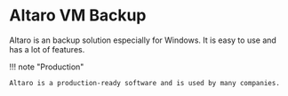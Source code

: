# Altaro VM Backup

Altaro is an backup solution especially for Windows. It is easy to use and has a lot of features.

!!! note "Production"

    Altaro is a production-ready software and is used by many companies.
